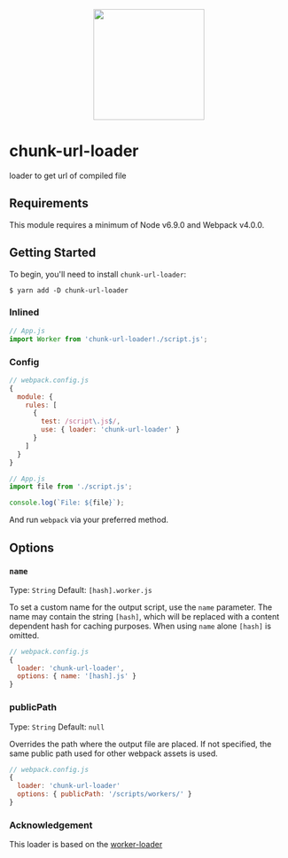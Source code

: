 <div align="center">
  <a href="https://github.com/webpack/webpack">
    <img width="200" height="200" src="https://webpack.js.org/assets/icon-square-big.svg">
  </a>
</div>

# chunk-url-loader

loader to get url of compiled file

## Requirements

This module requires a minimum of Node v6.9.0 and Webpack v4.0.0.

## Getting Started

To begin, you'll need to install `chunk-url-loader`:

```console
$ yarn add -D chunk-url-loader
```

### Inlined

```js
// App.js
import Worker from 'chunk-url-loader!./script.js';
```

### Config

```js
// webpack.config.js
{
  module: {
    rules: [
      {
        test: /script\.js$/,
        use: { loader: 'chunk-url-loader' }
      }
    ]
  }
}
```

```js
// App.js
import file from './script.js';

console.log(`File: ${file}`);
```

And run `webpack` via your preferred method.

## Options

### `name`

Type: `String`
Default: `[hash].worker.js`

To set a custom name for the output script, use the `name` parameter. The name
may contain the string `[hash]`, which will be replaced with a content dependent
hash for caching purposes. When using `name` alone `[hash]` is omitted.

```js
// webpack.config.js
{
  loader: 'chunk-url-loader',
  options: { name: '[hash].js' }
}
```

### publicPath

Type: `String`
Default: `null`

Overrides the path where the output file are placed. If not specified,
the same public path used for other webpack assets is used.

```js
// webpack.config.js
{
  loader: 'chunk-url-loader'
  options: { publicPath: '/scripts/workers/' }
}
```

### Acknowledgement

This loader is based on the [worker-loader](https://github.com/webpack-contrib/worker-loader)
